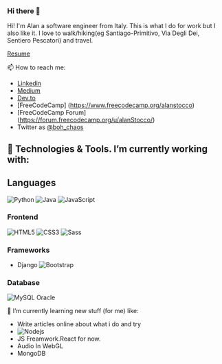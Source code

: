### Hi there 👋

Hi! I'm Alan a software engineer from Italy. 
This is what I do for work but I also like it. I love to walk/hiking(eg Santiago-Primitivo, Via Degli Dei, Sentiero Pescatori) and travel.

[Resume](https://github.com/alanStocco/alanStocco/files/5918874/Resume_CV_Alan_Stocco.pdf)

📫 How to reach me:
 - [Linkedin](https://www.linkedin.com/in/alan-stocco/?locale=en_US) 
 - [Medium](https://medium.com/@stocco.alan) 
 - [Dev.to](https://dev.to/alanstocco)
 - [FreeCodeCamp] (https://www.freecodecamp.org/alanstocco)
 - [FreeCodeCamp Forum] (https://forum.freecodecamp.org/u/alanStocco/)
  - Twitter as [@boh_chaos](https://twitter.com/boh_chaos)

## 🔭 Technologies & Tools. I’m currently working with: 


## Languages

![Python](https://img.shields.io/badge/-3d3d3d?style=flat-square&logo=python&logoColor=white&link=https://github.com/pranjaljain0)
![Java](https://img.shields.io/badge/-3d3d3d?style=flat-square&logo=java&logoColor=white&link=https://github.com/pranjaljain0)
![JavaScript](https://img.shields.io/badge/-JavaScript-black?style=flat-square&logo=javascript) 

### Frontend

![HTML5](https://img.shields.io/badge/-HTML5-%23E44D27?style=flat-square&logo=html5&logoColor=ffffff)
![CSS3](https://img.shields.io/badge/-CSS3-%231572B6?style=flat-square&logo=css3)
![Sass](https://img.shields.io/badge/-Sass-%23CC6699?style=flat-square&logo=sass&logoColor=ffffff)


### Frameworks

- Django 
![Bootstrap](https://img.shields.io/badge/-Bootstrap-563D7C?style=flat-square&logo=bootstrap)


### Database

![MySQL](https://img.shields.io/badge/-MySQL-black?style=flat-square&logo=mysql)
Oracle

🌱 I’m currently learning new stuff (for me) like: 
- Write articles online about what i do and try
- ![Nodejs](https://img.shields.io/badge/-Nodejs-black?style=flat-square&logo=Node.js)
- JS Freamwork.React for now.
- Audio In WebGL
- MongoDB


<!--
**alanStocco/alanStocco** is a ✨ _special_ ✨ repository because its `README.md` (this file) appears on your GitHub profile.

Here are some ideas to get you started:

- 🔭 I’m currently working on ...
- 🌱 I’m currently learning ...
- 👯 I’m looking to collaborate on ...
- 🤔 I’m looking for help with ...
- 💬 Ask me about ...
- 📫 How to reach me: ...
- 😄 Pronouns: ...
- ⚡ Fun fact: ...
-->
